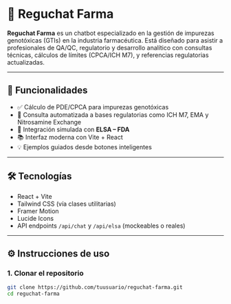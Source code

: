 # 🧬 Reguchat Farma

**Reguchat Farma** es un chatbot especializado en la gestión de impurezas genotóxicas (GTIs) en la industria farmacéutica. Está diseñado para asistir a profesionales de QA/QC, regulatorio y desarrollo analítico con consultas técnicas, cálculos de límites (CPCA/ICH M7), y referencias regulatorias actualizadas.

---

## 🚀 Funcionalidades

- ✅ Cálculo de PDE/CPCA para impurezas genotóxicas
- 🔎 Consulta automatizada a bases regulatorias como ICH M7, EMA y Nitrosamine Exchange
- 🧠 Integración simulada con **ELSA – FDA**
- 📚 Interfaz moderna con Vite + React
- 💡 Ejemplos guiados desde botones inteligentes

---

## 🛠️ Tecnologías

- React + Vite
- Tailwind CSS (vía clases utilitarias)
- Framer Motion
- Lucide Icons
- API endpoints `/api/chat` y `/api/elsa` (mockeables o reales)

---

## ⚙️ Instrucciones de uso

### 1. Clonar el repositorio

```bash
git clone https://github.com/tuusuario/reguchat-farma.git
cd reguchat-farma
